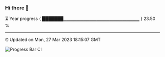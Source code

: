 ### Hi there 👋

⏳ Year progress { ███████▁▁▁▁▁▁▁▁▁▁▁▁▁▁▁▁▁▁▁▁▁▁▁ } 23.50 %

---

⏰ Updated on Mon, 27 Mar 2023 18:15:07 GMT

![Progress Bar CI](https://github.com/liununu/liununu/workflows/Progress%20Bar%20CI/badge.svg)

